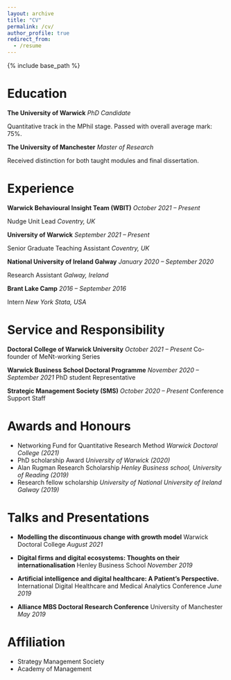 ```yaml
---
layout: archive
title: "CV"
permalink: /cv/
author_profile: true
redirect_from:
  - /resume
---
```


{% include base_path %}

# Education
**The University of Warwick** *PhD Candidate* 

Quantitative track in the MPhil stage. Passed with overall average mark: 75%. 

**The University of Manchester** *Master of Research*

Received distinction for both taught modules and final dissertation.

# Experience

**Warwick Behavioural Insight Team (WBIT)** *October 2021 – Present*

Nudge Unit Lead *Coventry, UK*

**University of Warwick** *September 2021 – Present* 

Senior Graduate Teaching Assistant *Coventry, UK*

**National University of Ireland Galway** *January 2020 – September 2020*

Research Assistant *Galway, Ireland*

**Brant Lake Camp** *2016 – September 2016*

Intern *New York Stata, USA*

# Service and Responsibility

**Doctoral College of Warwick University** *October 2021 – Present* 
Co-founder of MeNt-working Series 

**Warwick Business School Doctoral Programme** *November 2020 – September 2021*
PhD student Representative

**Strategic Management Society (SMS)** *October 2020 – Present*
Conference Support Staff

# Awards and Honours 
 
* Networking Fund for Quantitative Research Method *Warwick Doctoral College (2021)*
* PhD scholarship Award *University of Warwick (2020)*
* Alan Rugman Research Scholarship *Henley Business school, University of Reading (2019)*
* Research fellow scholarship *University of National University of Ireland Galway (2019)*

# Talks and Presentations

* **Modelling the discontinuous change with growth model**
Warwick Doctoral College *August 2021*

* **Digital firms and digital ecosystems: Thoughts on their internationalisation**
Henley Business School *November 2019*

* **Artificial intelligence and digital healthcare: A Patient’s Perspective.**
International Digital Healthcare and Medical Analytics Conference *June 2019*

* **Alliance MBS Doctoral Research Conference**
University of Manchester *May 2019*

# Affiliation 
* Strategy Management Society 
* Academy of Management  


